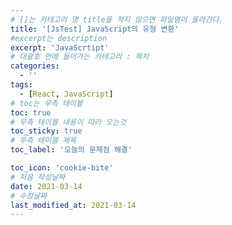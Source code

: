 ```yaml
---
# []는 카테고리 명 title을 적지 않으면 파일명이 올라간다.
title: '[JsTest] JavaScript의 유형 변환'
#excerpt는 description
excerpt: 'JavaScrtipt'
# 대괄호 안에 들어가는 카테고리 : 목차
categories:
  - ''
tags:
  - [React, JavaScript]
# toc는 우측 테이블
toc: true
# 우측 테이블 내용이 따라 오는것
toc_sticky: true
# 우측 테이블 제목
toc_label: '오늘의 문제점 해결'

toc_icon: 'cookie-bite'
# 처음 작성날짜
date: 2021-03-14
# 수정날짜
last_modified_at: 2021-03-14
---
```

